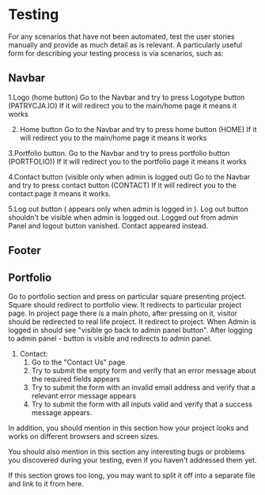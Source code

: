 # Testing


 For any scenarios that have not been automated, test the user stories manually and provide as much detail as is relevant. A particularly useful form for describing your testing process is via scenarios, such as:


## Navbar

 1.Logo (home button)
    Go to the Navbar and try to press Logotype button (PATRYCJA.IO)
    If it will redirect you to the main/home page it means it works
   
 2. Home button
    Go to the Navbar and try to press home button (HOME)
    If it will redirect you to the main/home page it means it works

 3.Portfolio button.
    Go to the Navbar and try to press portfolio button (PORTFOLIO))
    If it will redirect you to the portfolio page it means it works

 4.Contact button (visible only when admin is logged out)
    Go to the Navbar and try to press contact button (CONTACT)
    If it will redirect you to the contact page it means it works.

 5.Log out button ( appears only when admin is logged in ).
    Log out button shouldn't be visible when admin is logged out.
    Logged out from admin Panel and logout button vanished.
    Contact appeared instead.

## Footer

## Portfolio

   Go to portfolio section and press on particular square presenting project.
   Square should redirect to portfolio view. It redirects to particular project page.
   In project page there is a main photo, after pressing on it, visitor should be redirected to real life project.
   It redirect to project. When Admin is logged in should see "visible go back to admin panel button".
   After logging to admin panel - button is visible and redirects to admin panel.



 1. Contact:
     1. Go to the "Contact Us" page
     2. Try to submit the empty form and verify that an error message about the required fields appears
     3. Try to submit the form with an invalid email address and verify that a relevant error message appears
     4. Try to submit the form with all inputs valid and verify that a success message appears.

 In addition, you should mention in this section how your project looks and works on different browsers and screen sizes.

 You should also mention in this section any interesting bugs or problems you discovered during your testing, even if you haven't addressed them yet.

 If this section grows too long, you may want to split it off into a separate file and link to it from here.